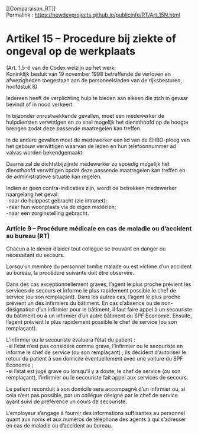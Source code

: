 [[Comparaison_RT]]  
Permalink : https://newdevprojects.github.io/publicinfo/RT/Art_15N.html

# Artikel 15 – Procedure bij ziekte of ongeval op de werkplaats

(Art. 1.5-6 van de Codex welzijn op het werk;   
Koninklijk besluit van 19 november 1998 betreffende de verloven en afwezigheden toegestaan aan de personeelsleden van de rijksbesturen, hoofdstuk 8) 

Iedereen heeft de verplichting hulp te bieden aan elkeen die zich in gevaar bevindt of in nood verkeert. 

In bijzonder onrustwekkende gevallen, moet een medewerker de hulpdiensten verwittigen en zo snel mogelijk het diensthoofd op de hoogte brengen zodat deze passende maatregelen kan treffen. 

In de andere gevallen moet de medewerker een lid van de EHBO-ploeg van het gebouw verwittigen waarvan de leden en hun telefoonnummer ad valvas worden bekendgemaakt. 

Daarna zal de dichtstbijzijnde medewerker zo spoedig mogelijk het diensthoofd verwittigen opdat deze passende maatregelen kan treffen en de administratieve situatie kan regelen. 

Indien er geen contra-indicaties zijn, wordt de betrokken medewerker naargelang het geval:  
-naar de hulppost gebracht (zie intranet);  
-naar hun woonplaats via de eigen middelen;  
-naar een zorginstelling gebracht. 

### Article 9 – Procédure médicale en cas de maladie ou d’accident au bureau  (RT)

Chacun a le devoir d’aider tout collègue se trouvant en danger ou nécessitant du secours. 

Lorsqu’un membre du personnel tombe malade ou est victime d’un accident au bureau, la procédure suivante doit être observée. 

Dans des cas exceptionnellement graves, l’agent le plus proche prévient les services de secours et informe le plus rapidement possible le chef de service (ou son remplaçant). 
Dans les autres cas, l’agent le plus proche prévient un des infirmiers du bâtiment. En cas d’absence ou de non-désignation d’un infirmier pour le bâtiment, il faut faire appel à un secouriste du bâtiment ou à un infirmier d’un autre bâtiment du SPF Economie. Ensuite, l’agent prévient le plus rapidement possible le chef de service (ou son remplaçant). 

L’infirmier ou le secouriste évaluera l’état du patient :  
-si l’état n’est pas considéré comme grave, l’infirmier ou le secouriste en informe le chef de service (ou son remplaçant) ; ils décident d’autoriser le retour du patient à son domicile éventuellement avec une voiture du SPF Economie ;   
-si l’état est jugé grave ou lorsqu’il y a doute, le chef de service (ou son remplaçant), l’infirmier ou le secouriste fait appel aux services de secours. 

Le patient reconduit à son domicile sera accompagné d’un infirmier ou, si cela n’est pas possible, par un collègue désigné par le chef de service ayant suivi de préférence un cours de secouriste.

L’employeur s’engage à fournir des informations suffisantes au personnel quant aux noms et aux numéros de téléphone des agents à qui s’adresser en cas de maladie ou d’accident au bureau. 

